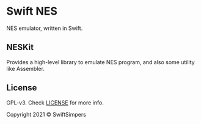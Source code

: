 # Swift NES

NES emulator, written in Swift.

## NESKit

Provides a high-level library to emulate NES program, and also
some utility like Assembler.

## License

GPL-v3. Check [LICENSE](./LICENSE) for more info.

Copyright 2021 © SwiftSimpers
